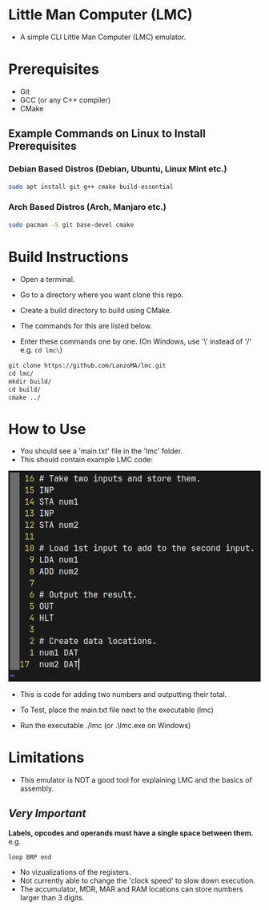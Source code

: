 # Little Man Computer (LMC)

* A simple CLI Little Man Computer (LMC) emulator.

# Prerequisites

* Git
* GCC (or any C++ compiler)
* CMake

## Example Commands on Linux to Install Prerequisites

### Debian Based Distros (Debian, Ubuntu, Linux Mint etc.)

``` Bash
sudo apt install git g++ cmake build-essential
```

### Arch Based Distros (Arch, Manjaro etc.) 

``` Bash
sudo pacman -S git base-devel cmake
```

# Build Instructions

* Open a terminal.
* Go to a directory where you want clone this repo.
* Create a build directory to build using CMake.

* The commands for this are listed below.
* Enter these commands one by one. (On Windows, use '\\' instead of '/' e.g. `cd lmc\`)

```
git clone https://github.com/LanzoMA/lmc.git
cd lmc/
mkdir build/
cd build/
cmake ../
```

# How to Use

* You should see a 'main.txt' file in the 'lmc' folder.
* This should contain example LMC code:

![Example LMC Code](example-code.png)

* This is code for adding two numbers and outputting their total.

* To Test, place the main.txt file next to the executable (lmc)
* Run the executable ./lmc (or .\lmc.exe on Windows)

# Limitations

* This emulator is NOT a good tool for explaining LMC and the basics of assembly.

## *Very Important*

**Labels, opcodes and operands must have a single space between them.** e.g. 

``` LMC
loop BRP end
```

* No vizualizations of the registers.
* Not currently able to change the 'clock speed' to slow down execution.
* The accumulator, MDR, MAR and RAM locations can store numbers larger than 3 digits.

